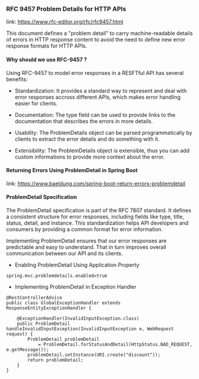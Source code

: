 ### RFC 9457 Problem Details for HTTP APIs

link: https://www.rfc-editor.org/rfc/rfc9457.html

This document defines a "problem detail" to carry machine-readable details of errors in HTTP response content
to avoid the need to define new error response formats for HTTP APIs.

#### Why should we use RFC-9457 ?

Using RFC-9457 to model error responses in a RESFTful API has several benefits:

* Standardization:
  It provides a standard way to represent and deal with error responses accross different APIs,
  which makes error handling easier for clients.

* Documentation:
  The type field can be used to provide links to the documentation that describes the errors
  in more details.

* Usability:
  The ProblemDetails object can be parsed programmatically by clients to extract the error details
  and do something with it.

* Extensibility:
  The ProblemDetails object is extensible, thus you can add custom informations to provide
  more context about the error.

#### Returning Errors Using ProblemDetail in Spring Boot

link: https://www.baeldung.com/spring-boot-return-errors-problemdetail

#### ProblemDetail Specification

The ProblemDetail specification is part of the RFC 7807 standard.
It defines a consistent structure for error responses, including fields like type, title, status, detail,
and instance. This standardization helps API developers and consumers by providing a common format
for error information.

Implementing ProblemDetail ensures that our error responses are predictable and easy to understand.
That in turn improves overall communication between our API and its clients.

* Enabling ProblemDetail Using Application Property

```
spring.mvc.problemdetails.enabled=true
```

* Implementing ProblemDetail in Exception Handler

```
@RestControllerAdvice
public class GlobalExceptionHandler extends ResponseEntityExceptionHandler {

    @ExceptionHandler(InvalidInputException.class)
    public ProblemDetail handleInvalidInputException(InvalidInputException e, WebRequest request) {
        ProblemDetail problemDetail
            = ProblemDetail.forStatusAndDetail(HttpStatus.BAD_REQUEST, e.getMessage());
        problemDetail.setInstance(URI.create("discount"));
        return problemDetail;
    }
}
```